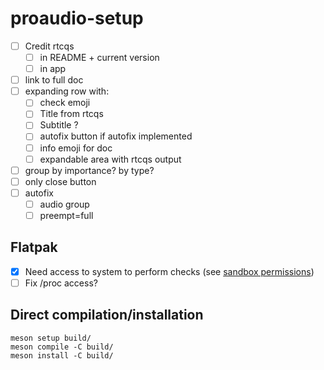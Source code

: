# proaudio-setup

- [ ] Credit rtcqs
    - [ ] in README + current version
    - [ ] in app
- [ ] link to full doc
- [ ] expanding row with:
    - [ ] check emoji
    - [ ] Title from rtcqs
    - [ ] Subtitle ?
    - [ ] autofix button if autofix implemented
    - [ ] info emoji for doc
    - [ ] expandable area with rtcqs output
- [ ] group by importance? by type?
- [ ] only close button
- [ ] autofix
    - [ ] audio group
    - [ ] preempt=full

## Flatpak

- [x] Need access to system to perform checks (see [sandbox permissions](https://docs.flatpak.org/en/latest/sandbox-permissions.html))
- [ ] Fix /proc access?

## Direct compilation/installation

```
meson setup build/
meson compile -C build/
meson install -C build/
```


